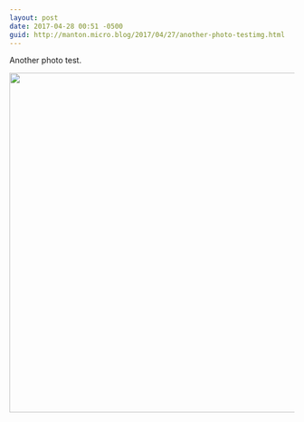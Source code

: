 ```yaml
---
layout: post
date: 2017-04-28 00:51 -0500
guid: http://manton.micro.blog/2017/04/27/another-photo-testimg.html
---
```

Another photo test.

<img src="http://manton.micro.blog/uploads/2017/8cd0f325d3.jpg" width="600" height="600" style="height: auto" />
